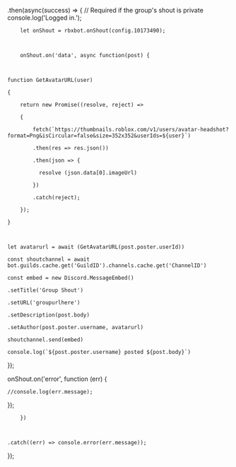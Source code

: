  .then(async(success) => { // Required if the group's shout is private
        console.log('Logged in.');
        
        
        let onShout = rbxbot.onShout(config.10173490);

 

        onShout.on('data', async function(post) {

 

    function GetAvatarURL(user)

    {

        return new Promise((resolve, reject) => 

        {

            fetch(`https://thumbnails.roblox.com/v1/users/avatar-headshot?format=Png&isCircular=false&size=352x352&userIds=${user}`)

            .then(res => res.json())

            .then(json => {

              resolve (json.data[0].imageUrl)

            })

            .catch(reject);

        });

    }

    

    let avatarurl = await (GetAvatarURL(post.poster.userId))

    const shoutchannel = await bot.guilds.cache.get('GuildID').channels.cache.get('ChannelID')

    const embed = new Discord.MessageEmbed()

    .setTitle('Group Shout')

    .setURL('groupurlhere')

    .setDescription(post.body)

    .setAuthor(post.poster.username, avatarurl)

    shoutchannel.send(embed)

    console.log(`${post.poster.username} posted ${post.body}`)

});

 

onShout.on('error', function (err) {

    //console.log(err.message);

});

 

 

 

        })  

 

    .catch((err) => console.error(err.message)); 

    

 

});


